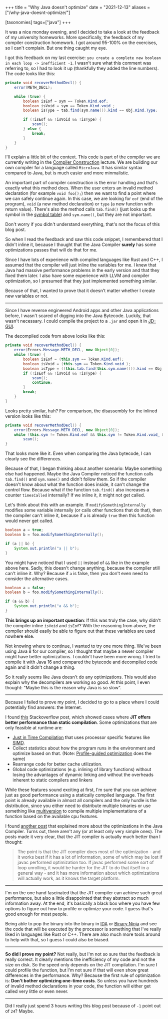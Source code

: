 +++
title = "Why Java doesn't optimize"
date = "2021-12-13"
aliases = ["/why-java-doesnt-optimize/"]

[taxonomies]
tags=["java"]
+++

It was a nice monday evening, and I decided to take a look at the feedback of my university homeworks. More specifically, the feedback of my compiler construction homework. I got around 95-100% on the exercises, so I can't complain. But one thing caught my eye. 

I got this feedback on my last exercise: `you create a complete new boolean in each loop -> inefficient -1`. I wasn't sure what this comment was referring to, so I had to look it up (thankfully they added the line numbers). 
The code looks like this: 

```java
private void recoverMethodDecl() {
    error(METH_DECL);

    while (true) {
        boolean isEof = sym == Token.Kind.eof;
        boolean isVoid = sym == Token.Kind.void_;
        boolean isType = tab.find(sym.name()).kind == Obj.Kind.Type;

        if (!isEof && !isVoid && !isType) {
            scan();
        } else {
            break;
        }
    }
}
```

I'll explain a little bit of the context. This code is part of the compiler we are currently writing in the [Compiler Construction](https://ssw.jku.at/Teaching/Lectures/UB/VL/) lecture. We are building our own compiler for a language called `MicroJava`. It has similar syntax compared to Java, but is much easier and more minmalistic. 

An important part of compiler construction is the error handling and that's exactly what this method does. When the user enters an invalid method declaration (for example `void foo[);`) then we want to find a point where we can safely continue again. In this case, we are looking for `eof` (end of the program), `void` (a new method declaration) or `type` (a new function with return value). There's also the method calls `tab.find()` (just looks up the symbol in the [symbol table](https://en.wikipedia.org/wiki/Symbol_table)) and `sym.name()`, but they are not important. 

Don't worry if you didn't understand everything, that's not the focus of this blog post. 

So when I read the feedback and saw this code snippet, I remembered that I didn't inline it, because I thought that the Java Compiler **surely** has some optimizations passes that will do that for me. 

Since I have lots of experience with compiled languages like Rust and C++, I assumed that the compiler will just inline the variables for me. I knew that Java had massive performance problems in the early version and that they fixed them later. I also have some experience with LLVM and compiler optimization, so I presumed that they just implemented something similar.

Because of that, I wanted to prove that it doesn't matter whether I create new variables or not. 

---

Since I have reverse engineered Android apps and other Java applications before, I wasn't scared of digging into the Java Bytecode. Luckily, that wasn't necessary. I could compile the project to a `.jar` and open it in [JD-GUI](https://java-decompiler.github.io/). 

The decompiled code from above looks like this:

```java
private void recoverMethodDecl() {
    error(Errors.Message.METH_DECL, new Object[0]);
    while (true) {
        boolean isEof = (this.sym == Token.Kind.eof);
        boolean isVoid = (this.sym == Token.Kind.void_);
        boolean isType = ((this.tab.find(this.sym.name())).kind == Obj.Kind.Type);
        if (!isEof && !isVoid && !isType) {
            scan();
            continue;
        } 
        break;
    } 
}
```

Looks pretty similar, huh? For comparison, the disassembly for the inlined version looks like this:

```java
private void recoverMethodDecl() {
    error(Errors.Message.METH_DECL, new Object[0]);
    while (this.sym != Token.Kind.eof && this.sym != Token.Kind.void_ && (this.tab.find(this.sym.name())).kind != Obj.Kind.Type && (this.tab.find(this.sym.name())).kind != Obj.Kind.Prog)
        scan(); 
}
```

That looks more like it. Even when comparing the Java bytecode, I can clearly see the differences. 

Because of that, I began thinking about another scenario: 
Maybe something else had happened. Maybe the Java Compiler noticed the function calls `tab.find()` and `sym.name()` and didn't follow them. So if the compiler doesn't know about what the function does inside, it can't change the control flow. Because what if the function `tab.find()` also increases a counter `timesCalled` internally? If we inline it, it might not get called. 

Let's think about this with an example. If `modifySomethingInternally` modifies some variable internally (or calls other functions that do that), then the compiler can't inline it, because if `a` is already `true` then this function would never get called.

```java
boolean a = true;
boolean b = foo.modifySomethingInternally();

if (a || b) {
    System.out.println("a || b");
} 
```

You might have noticed that I used `||` instead of `&&` like in the example above here. Sadly, this doesn't change anything, because the compiler still can't inline it. Why? Because if `a` is false, then you don't even need to consider the alternative cases. 

```java
boolean a = false;
boolean b = foo.modifySomethingInternally();

if (a && b) {
    System.out.println("a && b");
} 
```

**This brings up an important question**: If this was truly the case, why didn't the compiler inline `isVoid` and `isEof`? With the reasoning from above, the compiler should easily be able to figure out that these variables are used nowhere else.

Not knowing where to continue, I wanted to try one more thing. We've been using Java 8 for our compiler, so I thought that maybe a newer compiler might have better optimizations. I couldn't have been more wrong. I tried to compile it with Java 16 and compared the bytecode and decompiled code again and it didn't change a thing. 

So it really seems like Java doesn't do any optimizations. This would also explain why the decompilers are working so good. 
At this point, I even thought: "Maybe this is the reason why Java is so slow".

---

Because I failed to prove my point, I decided to go to a place where I could potentially find answers: the Internet. 

I found [this](https://stackoverflow.com/a/4516830) Stackoverflow post, which showed cases where **JIT offers better performance than static compilation**. Some optimizations that are only feasible at runtime are:
- [Just in Time Compilation](https://en.wikipedia.org/wiki/Just-in-time_compilation) that uses processor specific features like [SIMD](https://en.wikipedia.org/wiki/Streaming_SIMD_Extensions). 
- Collect statistics about how the program runs in the environment and optimize based on that. (Note: [Profile-guided optimization](https://en.wikipedia.org/wiki/Profile-guided_optimization) does the same)
- Rearrange code for better cache utilization.
- Global code optimizations (e.g. inlining of library functions) without losing the advantages of dynamic linking and without the overheads inherent to static compilers and linkers

While these features sound exciting at first, I'm sure that you can achieve just as good performance using a statically compiled language. The first point is already available in almost all compilers and the only hurdle is the distribution, since you either need to distribute multiple binaries or use something like [multiversion](https://github.com/calebzulawski/multiversion) to compile multiple implementations of a function based on the available cpu features. 

I found [another post](https://stackoverflow.com/questions/5981460/optimization-by-java-compiler) that explained more about the optimizations in the Java Compiler. Turns out, there aren't any (or at least only very simple ones). The posts made it very clear, that the JIT compiler is actually much better than I thought: 

> The point is that the JIT compiler does most of the optimization - and it works best if it has a lot of information, some of which may be lost if javac performed optimization too. If javac performed some sort of loop unrolling, it would be harder for the JIT to do that itself in a general way - and it has more information about which optimizations will actually work, as it knows the target platform.

---

I'm on the one hand fascinated that the JIT compiler can achieve such great performance, but also a little disappointed that they abstract so much information away. At the end, it's basically a black box where you have few options to figure out how to profile or optimize your code. I guess that's good enough for most people. 

Being able to pop the binary into the binary in [IDA](https://hex-rays.com/ida-pro/) or [Binary Ninja](https://binary.ninja/) and see the code that will be executed by the processor is something that I've really liked in languages like Rust or C++. There are also much more tools around to help with that, so I guess I could also be biased.

---

**So did I prove my point?** Not really, but I'm not so sure that the feedback is really correct. It clearly mentions the inefficiency of my code and not the size on disk. So the speed only depends on the JIT compilation. I'm sure I could profile the function, but I'm not sure if that will even show great differences in the performance. Why? Because the first rule of optimization is: **Don't bother optimizing one-time costs**. So unless you have hundreds of invalid method declarations in your code, the function will either get called very little or even never. 

---

Did I really just spend 3 hours writing this blog post because of `-1` point out of `24`? Maybe. 

